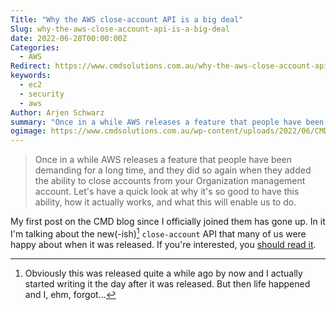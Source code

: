 ```yaml
---
Title: "Why the AWS close-account API is a big deal"
Slug: why-the-aws-close-account-api-is-a-big-deal
date: 2022-06-28T00:00:00Z
Categories:
  - AWS
Redirect: https://www.cmdsolutions.com.au/why-the-aws-close-account-api-is-a-big-deal/
keywords:
  - ec2
  - security
  - aws
Author: Arjen Schwarz
summary: "Once in a while AWS releases a feature that people have been demanding for a long time, and they did so again when they added the ability to close accounts from your Organization management account. Let's have a quick look at why it's so good to have this ability, how it actually works, and what this will enable us to do."
ogimage: https://www.cmdsolutions.com.au/wp-content/uploads/2022/06/CMD0030_header.jpg
---
```


> Once in a while AWS releases a feature that people have been demanding for a long time, and they did so again when they added the ability to close accounts from your Organization management account. Let's have a quick look at why it's so good to have this ability, how it actually works, and what this will enable us to do.

My first post on the CMD blog since I officially joined them has gone up. In it I'm talking about the new(-ish)[^1] `close-account` API that many of us were happy about when it was released. If you're interested, you [should read it](https://www.cmdsolutions.com.au/why-the-aws-close-account-api-is-a-big-deal/).

[^1]: Obviously this was released quite a while ago by now and I actually started writing it the day after it was released. But then life happened and I, ehm, forgot...